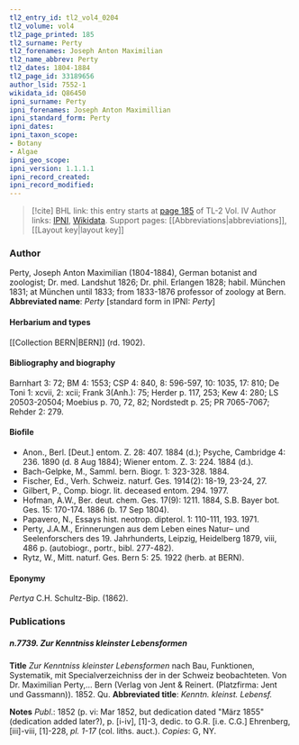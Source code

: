 ```yaml
---
tl2_entry_id: tl2_vol4_0204
tl2_volume: vol4
tl2_page_printed: 185
tl2_surname: Perty
tl2_forenames: Joseph Anton Maximilian
tl2_name_abbrev: Perty
tl2_dates: 1804-1884
tl2_page_id: 33189656
author_lsid: 7552-1
wikidata_id: Q86450
ipni_surname: Perty
ipni_forenames: Joseph Anton Maximillian
ipni_standard_form: Perty
ipni_dates: 
ipni_taxon_scope: 
- Botany
- Algae
ipni_geo_scope: 
ipni_version: 1.1.1.1
ipni_record_created: 
ipni_record_modified:
---
```


> [!cite] BHL link: this entry starts at [page 185](https://www.biodiversitylibrary.org/page/33189656) of TL-2 Vol. IV
> Author links: [IPNI](https://www.ipni.org/a/7552-1), [Wikidata](https://www.wikidata.org/wiki/Q86450). Support pages: [[Abbreviations|abbreviations]], [[Layout key|layout key]]

### Author

Perty, Joseph Anton Maximilian (1804-1884), German botanist and zoologist; Dr. med. Landshut 1826; Dr. phil. Erlangen 1828; habil. München 1831; at München until 1833; from 1833-1876 professor of zoology at Bern. 
**Abbreviated name**: *Perty* \[standard form in IPNI: *Perty*\]

#### Herbarium and types

[[Collection BERN|BERN]] (rd. 1902).

#### Bibliography and biography

Barnhart 3: 72; BM 4: 1553; CSP 4: 840, 8: 596-597, 10: 1035, 17: 810; De Toni 1: xcvii, 2: xcii; Frank 3(Anh.): 75; Herder p. 117, 253; Kew 4: 280; LS 20503-20504; Moebius p. 70, 72, 82; Nordstedt p. 25; PR 7065-7067; Rehder 2: 279.

#### Biofile

- Anon., Berl. \[Deut.\] entom. Z. 28: 407. 1884 (d.); Psyche, Cambridge 4: 236. 1890 (d. 8 Aug 1884); Wiener entom. Z. 3: 224. 1884 (d.).
- Bach-Gelpke, M., Samml. bern. Biogr. 1: 323-328. 1884.
- Fischer, Ed., Verh. Schweiz. naturf. Ges. 1914(2): 18-19, 23-24, 27.
- Gilbert, P., Comp. biogr. lit. deceased entom. 294. 1977.
- Hofman, A.W., Ber. deut. chem. Ges. 17(9): 1211. 1884, S.B. Bayer bot. Ges. 15: 170-174. 1886 (b. 17 Sep 1804).
- Papavero, N., Essays hist. neotrop. dipterol. 1: 110-111, 193. 1971.
- Perty, J.A.M., Erinnerungen aus dem Leben eines Natur– und Seelenforschers des 19. Jahrhunderts, Leipzig, Heidelberg 1879, viii, 486 p. (autobiogr., portr., bibl. 277-482).
- Rytz, W., Mitt. naturf. Ges. Bern 5: 25. 1922 (herb. at BERN).

#### Eponymy

*Pertya* C.H. Schultz-Bip. (1862).

### Publications

##### n.7739. Zur Kenntniss kleinster Lebensformen

**Title**
*Zur Kenntniss kleinster Lebensformen* nach Bau, Funktionen, Systematik, mit Specialverzeichniss der in der Schweiz beobachteten. Von Dr. Maximilian Perty,... Bern (Verlag von Jent & Reinert. (Platzfirma: Jent und Gassmann)). 1852. Qu.
**Abbreviated title**: *Kenntn. kleinst. Lebensf.*

**Notes**
*Publ*.: 1852 (p. vi: Mar 1852, but dedication dated "März 1855" (dedication added later?), p. \[i-iv\], \[1\]-3, dedic. to G.R. \[i.e. C.G.\] Ehrenberg, \[iii\]-viii, \[1\]-228, *pl. 1-17* (col. liths. auct.). *Copies*: G, NY.


